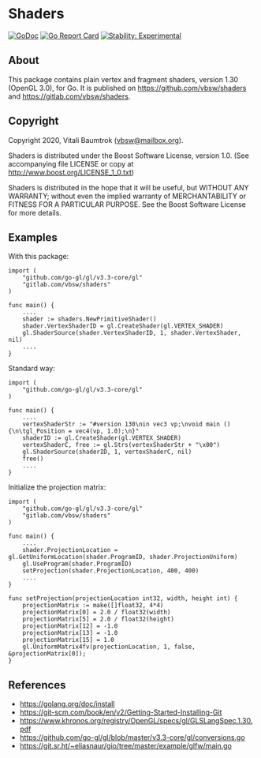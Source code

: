 # Shaders

[![GoDoc](https://godoc.org/gitlab.com/vbsw/shaders?status.svg)](https://godoc.org/gitlab.com/vbsw/shaders) [![Go Report Card](https://goreportcard.com/badge/gitlab.com/vbsw/shaders)](https://goreportcard.com/report/gitlab.com/vbsw/shaders) [![Stability: Experimental](https://masterminds.github.io/stability/experimental.svg)](https://masterminds.github.io/stability/experimental.html)

## About
This package contains plain vertex and fragment shaders, version 1.30 (OpenGL 3.0), for Go. It is published on <https://github.com/vbsw/shaders> and <https://gitlab.com/vbsw/shaders>.

## Copyright
Copyright 2020, Vitali Baumtrok (vbsw@mailbox.org).

Shaders is distributed under the Boost Software License, version 1.0. (See accompanying file LICENSE or copy at http://www.boost.org/LICENSE_1_0.txt)

Shaders is distributed in the hope that it will be useful, but WITHOUT ANY WARRANTY; without even the implied warranty of MERCHANTABILITY or FITNESS FOR A PARTICULAR PURPOSE. See the Boost Software License for more details.

## Examples
With this package:

	import (
		"github.com/go-gl/gl/v3.3-core/gl"
		"gitlab.com/vbsw/shaders"
	)

	func main() {
		....
		shader := shaders.NewPrimitiveShader()
		shader.VertexShaderID = gl.CreateShader(gl.VERTEX_SHADER)
		gl.ShaderSource(shader.VertexShaderID, 1, shader.VertexShader, nil)
		....
	}

Standard way:

	import (
		"github.com/go-gl/gl/v3.3-core/gl"
	)

	func main() {
		....
		vertexShaderStr := "#version 130\nin vec3 vp;\nvoid main () {\n\tgl_Position = vec4(vp, 1.0);\n}"
		shaderID := gl.CreateShader(gl.VERTEX_SHADER)
		vertexShaderC, free := gl.Strs(vertexShaderStr + "\x00")
		gl.ShaderSource(shaderID, 1, vertexShaderC, nil)
		free()
		....
	}

Initialize the projection matrix:

	import (
		"github.com/go-gl/gl/v3.3-core/gl"
		"gitlab.com/vbsw/shaders"
	)

	func main() {
		....
		shader.ProjectionLocation = gl.GetUniformLocation(shader.ProgramID, shader.ProjectionUniform)
		gl.UseProgram(shader.ProgramID)
		setProjection(shader.ProjectionLocation, 400, 400)
		....
	}

	func setProjection(projectionLocation int32, width, height int) {
		projectionMatrix := make([]float32, 4*4)
		projectionMatrix[0] = 2.0 / float32(width)
		projectionMatrix[5] = 2.0 / float32(height)
		projectionMatrix[12] = -1.0
		projectionMatrix[13] = -1.0
		projectionMatrix[15] = 1.0
		gl.UniformMatrix4fv(projectionLocation, 1, false, &projectionMatrix[0]);
	}

## References
- https://golang.org/doc/install
- https://git-scm.com/book/en/v2/Getting-Started-Installing-Git
- https://www.khronos.org/registry/OpenGL/specs/gl/GLSLangSpec.1.30.pdf
- https://github.com/go-gl/gl/blob/master/v3.3-core/gl/conversions.go
- https://git.sr.ht/~eliasnaur/gio/tree/master/example/glfw/main.go
